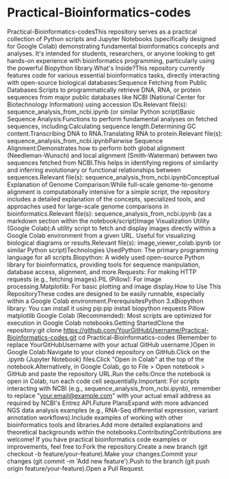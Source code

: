 # Practical-Bioinformatics-codes
Practical-Bioinformatics-codesThis repository serves as a practical collection of Python scripts and Jupyter Notebooks (specifically designed for Google Colab) demonstrating fundamental bioinformatics concepts and analyses. It's intended for students, researchers, or anyone looking to get hands-on experience with bioinformatics programming, particularly using the powerful Biopython library.What's Inside?This repository currently features code for various essential bioinformatics tasks, directly interacting with open-source biological databases:Sequence Fetching from Public Databases:Scripts to programmatically retrieve DNA, RNA, or protein sequences from major public databases like NCBI (National Center for Biotechnology Information) using accession IDs.Relevant file(s): sequence_analysis_from_ncbi.ipynb (or similar Python script)Basic Sequence Analysis:Functions to perform fundamental analyses on fetched sequences, including:Calculating sequence length.Determining GC content.Transcribing DNA to RNA.Translating RNA to protein.Relevant file(s): sequence_analysis_from_ncbi.ipynbPairwise Sequence Alignment:Demonstrates how to perform both global alignment (Needleman-Wunsch) and local alignment (Smith-Waterman) between two sequences fetched from NCBI.This helps in identifying regions of similarity and inferring evolutionary or functional relationships between sequences.Relevant file(s): sequence_analysis_from_ncbi.ipynbConceptual Explanation of Genome Comparison:While full-scale genome-to-genome alignment is computationally intensive for a simple script, the repository includes a detailed explanation of the concepts, specialized tools, and approaches used for large-scale genome comparisons in bioinformatics.Relevant file(s): sequence_analysis_from_ncbi.ipynb (as a markdown section within the notebook/script)Image Visualization Utility (Google Colab):A utility script to fetch and display images directly within a Google Colab environment from a given URL. Useful for visualizing biological diagrams or results.Relevant file(s): image_viewer_colab.ipynb (or similar Python script)Technologies UsedPython: The primary programming language for all scripts.Biopython: A widely used open-source Python library for bioinformatics, providing tools for sequence manipulation, database access, alignment, and more.Requests: For making HTTP requests (e.g., fetching images).PIL (Pillow): For image processing.Matplotlib: For basic plotting and image display.How to Use This RepositoryThese codes are designed to be easily runnable, especially within a Google Colab environment.PrerequisitesPython 3.xBiopython library: You can install it using pip:pip install biopython requests Pillow matplotlib
Google Colab (Recommended): Most scripts are optimized for execution in Google Colab notebooks.Getting StartedClone the repository:git clone https://github.com/YourGitHubUsername/Practical-Bioinformatics-codes.git
cd Practical-Bioinformatics-codes
(Remember to replace YourGitHubUsername with your actual GitHub username.)Open in Google Colab:Navigate to your cloned repository on GitHub.Click on the .ipynb (Jupyter Notebook) files.Click "Open in Colab" at the top of the notebook.Alternatively, in Google Colab, go to File > Open notebook > GitHub and paste the repository URL.Run the cells:Once the notebook is open in Colab, run each code cell sequentially.Important: For scripts interacting with NCBI (e.g., sequence_analysis_from_ncbi.ipynb), remember to replace "your.email@example.com" with your actual email address as required by NCBI's Entrez API.Future PlansExpand with more advanced NGS data analysis examples (e.g., RNA-Seq differential expression, variant annotation workflows).Include examples of working with other bioinformatics tools and libraries.Add more detailed explanations and theoretical backgrounds within the notebooks.ContributingContributions are welcome! If you have practical bioinformatics code examples or improvements, feel free to:Fork the repository.Create a new branch (git checkout -b feature/your-feature).Make your changes.Commit your changes (git commit -m 'Add new feature').Push to the branch (git push origin feature/your-feature).Open a Pull Request.
